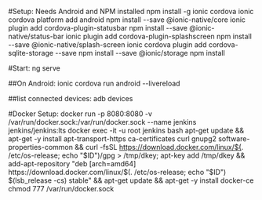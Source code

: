 #Setup:
Needs Android and NPM installed
npm install -g ionic cordova
ionic cordova platform add android
npm install --save @ionic-native/core
ionic plugin add cordova-plugin-statusbar
npm install --save @ionic-native/status-bar
ionic plugin add cordova-plugin-splashscreen
npm install --save @ionic-native/splash-screen
ionic cordova plugin add cordova-sqlite-storage --save
npm install --save @ionic/storage
npm install


#Start:
ng serve

##On Android:
ionic cordova run android --livereload

##list connected devices:
adb devices

#Docker Setup:
docker run -p 8080:8080 -v /var/run/docker.sock:/var/run/docker.sock --name jenkins jenkins/jenkins:lts
docker exec -it -u root jenkins bash
apt-get update && apt-get -y install apt-transport-https ca-certificates curl gnupg2 software-properties-common && curl -fsSL https://download.docker.com/linux/$(. /etc/os-release; echo "$ID")/gpg > /tmp/dkey; apt-key add /tmp/dkey && add-apt-repository "deb [arch=amd64] https://download.docker.com/linux/$(. /etc/os-release; echo "$ID") $(lsb_release -cs) stable" && apt-get update && apt-get -y install docker-ce
chmod 777 /var/run/docker.sock

